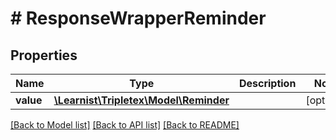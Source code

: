 # # ResponseWrapperReminder

## Properties

Name | Type | Description | Notes
------------ | ------------- | ------------- | -------------
**value** | [**\Learnist\Tripletex\Model\Reminder**](Reminder.md) |  | [optional]

[[Back to Model list]](../../README.md#models) [[Back to API list]](../../README.md#endpoints) [[Back to README]](../../README.md)
